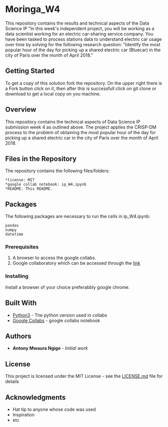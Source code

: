# Moringa_W4
This repository contains the results and technical aspects  of the Data Science IP "In this week's independent project, you will be working as a data scientist working for an electric car-sharing service company. You have been tasked to process stations data to understand electric car usage over time by solving for the following research question: "Identify the most popular hour of the day for picking up a shared electric car (Bluecar) in the city of Paris over the month of April 2018."

## Getting Started

To get a copy of this solution fork the repository. On the upper right there is a Fork button click on it, then after this is successfull click on git clone or download to get a local copy on you machine. 

## Overview

This repository contains the technical aspects of Data Science IP submission week 4 as outlined above. The project applies the CRISP-DM process to the problem of obtaining the most popular hour of the day for picking up a shared electric car in the city of Paris over the month of April 2018.

## Files in the Repository

The repository contains the following files/folders:

    *license: MIT
    *google collab notebook: ip_W4.ipynb
    *README: This README.

## Packages

The following packages are necessary to run the cells in ip_W4.ipynb:

    pandas
    numpy
    datetime
    

### Prerequisites
1. A browser to access the google collabs.
2. Google collaboratory which can be accessed through the [link](https://www.google.com/url?sa=t&rct=j&q=&esrc=s&source=web&cd=&cad=rja&uact=8&ved=2ahUKEwius97P4tjpAhVwxoUKHU9jDQQQFjAAegQIBhAC&url=https%3A%2F%2Fcolab.research.google.com%2F&usg=AOvVaw3A5aPK2kLFzKOzb6sOckVw)


### Installing

Install a browser of your choice preferabbly google chrome.


## Built With

* [Python3](https://www.python.org/) - The python version used in collabs
* [Google Collabs](https://www.google.com/url?sa=t&rct=j&q=&esrc=s&source=web&cd=&cad=rja&uact=8&ved=2ahUKEwius97P4tjpAhVwxoUKHU9jDQQQFjAAegQIBhAC&url=https%3A%2F%2Fcolab.research.google.com%2F&usg=AOvVaw3A5aPK2kLFzKOzb6sOckVw) - google collabs notebook




## Authors

* **Antony Mwaura Ngige** - *Initial work* 


## License

This project is licensed under the MIT License - see the [LICENSE.md](LICENSE.md) file for details

## Acknowledgments

* Hat tip to anyone whose code was used
* Inspiration
* etc

